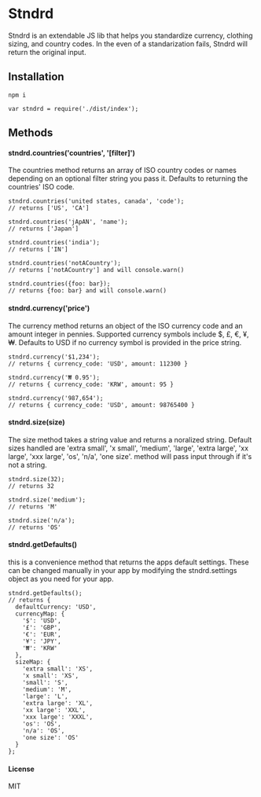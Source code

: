 Stndrd
===============

Stndrd is an extendable JS lib that helps you standardize currency, clothing sizing, and country codes. In the even of a standarization fails, Stndrd will return the original input.

## Installation
```npm i```


```var stndrd = require('./dist/index');```

## Methods
#### stndrd.countries('countries', '[filter]')
The countries method returns an array of ISO country codes or names depending on an optional filter string you pass it. Defaults to returning the countries' ISO code.
```
stndrd.countries('united states, canada', 'code');
// returns ['US', 'CA']

stndrd.countries('jApAN', 'name');
// returns ['Japan']

stndrd.countries('india');
// returns ['IN']

stndrd.countries('notACountry');
// returns ['notACountry'] and will console.warn()

stndrd.countries({foo: bar});
// returns {foo: bar} and will console.warn()
```

#### stndrd.currency('price')
The currency method returns an object of the ISO currency code and an amount integer in pennies. Supported currency symbols include $, £, €, ¥, ₩. Defaults to USD if no currency symbol is provided in the price string.
```
stndrd.currency('$1,234');
// returns { currency_code: 'USD', amount: 112300 }

stndrd.currency('₩ 0.95');
// returns { currency_code: 'KRW', amount: 95 }

stndrd.currency('987,654');
// returns { currency_code: 'USD', amount: 98765400 }
```

#### stndrd.size(size)
The size method takes a string value and returns a noralized string.
Default sizes handled are 'extra small', 'x small', 'medium', 'large', 'extra large', 'xx large', 'xxx large', 'os', 'n/a', 'one size'.
method will pass input through if it's not a string.
```
stndrd.size(32);
// returns 32

stndrd.size('medium');
// returns 'M'

stndrd.size('n/a');
// returns 'OS'
```

#### stndrd.getDefaults()
this is a convenience method that returns the apps default settings. These can be changed manually in your app by modifying the stndrd.settings object as you need for your app.
```
stndrd.getDefaults();
// returns {
  defaultCurrency: 'USD',
  currencyMap: {
    '$': 'USD',
    '£': 'GBP',
    '€': 'EUR',
    '¥': 'JPY',
    '₩': 'KRW'
  },
  sizeMap: {
    'extra small': 'XS',
    'x small': 'XS',
    'small': 'S',
    'medium': 'M',
    'large': 'L',
    'extra large': 'XL',
    'xx large': 'XXL',
    'xxx large': 'XXXL',
    'os': 'OS',
    'n/a': 'OS',
    'one size': 'OS'
  }
};
```


#### License

MIT